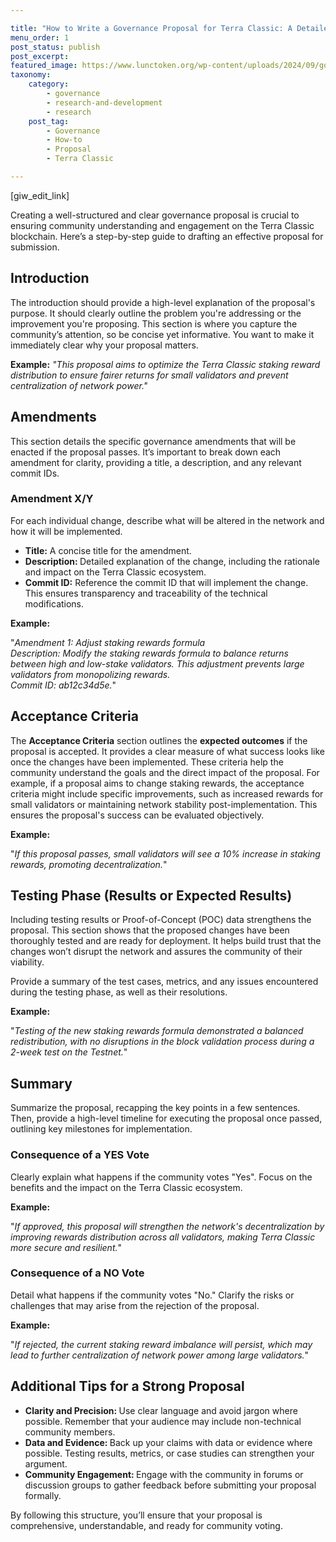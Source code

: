 ```yaml
---

title: "How to Write a Governance Proposal for Terra Classic: A Detailed Guide"
menu_order: 1
post_status: publish
post_excerpt: 
featured_image: https://www.lunctoken.org/wp-content/uploads/2024/09/governance-medium-www.lunctoken.org_-1024x682.jpg
taxonomy:
    category:
        - governance
        - research-and-development
        - research
    post_tag:
        - Governance
        - How-to
        - Proposal
        - Terra Classic

---
```


<p>[giw_edit_link]</p>

<!-- wp:paragraph -->
<p>Creating a well-structured and clear governance proposal is crucial to ensuring community understanding and engagement on the Terra Classic blockchain. Here’s a step-by-step guide to drafting an effective proposal for submission.</p>
<!-- /wp:paragraph -->

<!-- wp:heading -->
<h2 class="wp-block-heading" id="h-introduction">Introduction</h2>
<!-- /wp:heading -->

<!-- wp:paragraph -->
<p>The introduction should provide a high-level explanation of the proposal's purpose. It should clearly outline the problem you're addressing or the improvement you're proposing. This section is where you capture the community’s attention, so be concise yet informative. You want to make it immediately clear why your proposal matters.</p>
<!-- /wp:paragraph -->

<!-- wp:paragraph -->
<p><strong>Example:</strong> <em>"This proposal aims to optimize the Terra Classic staking reward distribution to ensure fairer returns for small validators and prevent centralization of network power."</em></p>
<!-- /wp:paragraph -->

<!-- wp:heading -->
<h2 class="wp-block-heading" id="h-amendments">Amendments</h2>
<!-- /wp:heading -->

<!-- wp:paragraph -->
<p>This section details the specific governance amendments that will be enacted if the proposal passes. It’s important to break down each amendment for clarity, providing a title, a description, and any relevant commit IDs.</p>
<!-- /wp:paragraph -->

<!-- wp:heading {"level":3} -->
<h3 class="wp-block-heading" id="h-amendment-x-y">Amendment X/Y</h3>
<!-- /wp:heading -->

<!-- wp:paragraph -->
<p>For each individual change, describe what will be altered in the network and how it will be implemented.</p>
<!-- /wp:paragraph -->

<!-- wp:list -->
<ul class="wp-block-list"><!-- wp:list-item -->
<li><strong>Title:</strong> A concise title for the amendment.</li>
<!-- /wp:list-item -->

<!-- wp:list-item -->
<li><strong>Description: </strong>Detailed explanation of the change, including the rationale and impact on the Terra Classic ecosystem.</li>
<!-- /wp:list-item -->

<!-- wp:list-item -->
<li><strong>Commit ID:</strong> Reference the commit ID that will implement the change. This ensures transparency and traceability of the technical modifications.</li>
<!-- /wp:list-item --></ul>
<!-- /wp:list -->

<!-- wp:paragraph -->
<p><strong>Example:</strong></p>
<!-- /wp:paragraph -->

<!-- wp:paragraph -->
<p>"<em>Amendment 1: Adjust staking rewards formula<br>Description: Modify the staking rewards formula to balance returns between high and low-stake validators. This adjustment prevents large validators from monopolizing rewards.<br>Commit ID: ab12c34d5e.</em>"</p>
<!-- /wp:paragraph -->

<!-- wp:heading -->
<h2 class="wp-block-heading" id="h-acceptance-criteria">Acceptance Criteria</h2>
<!-- /wp:heading -->

<!-- wp:paragraph -->
<p>The <strong>Acceptance Criteria</strong> section outlines the <strong>expected outcomes</strong> if the proposal is accepted. It provides a clear measure of what success looks like once the changes have been implemented. These criteria help the community understand the goals and the direct impact of the proposal. For example, if a proposal aims to change staking rewards, the acceptance criteria might include specific improvements, such as increased rewards for small validators or maintaining network stability post-implementation. This ensures the proposal's success can be evaluated objectively.</p>
<!-- /wp:paragraph -->

<!-- wp:paragraph -->
<p><strong>Example:</strong></p>
<!-- /wp:paragraph -->

<!-- wp:paragraph -->
<p>"<em>If this proposal passes, small validators will see a 10% increase in staking rewards, promoting decentralization.</em>"</p>
<!-- /wp:paragraph -->

<!-- wp:heading -->
<h2 class="wp-block-heading" id="h-testing-phase-results-or-expected-results">Testing Phase (Results or Expected Results)</h2>
<!-- /wp:heading -->

<!-- wp:paragraph -->
<p>Including testing results or Proof-of-Concept (POC) data strengthens the proposal. This section shows that the proposed changes have been thoroughly tested and are ready for deployment. It helps build trust that the changes won’t disrupt the network and assures the community of their viability.</p>
<!-- /wp:paragraph -->

<!-- wp:paragraph -->
<p>Provide a summary of the test cases, metrics, and any issues encountered during the testing phase, as well as their resolutions.</p>
<!-- /wp:paragraph -->

<!-- wp:paragraph -->
<p><strong>Example:</strong></p>
<!-- /wp:paragraph -->

<!-- wp:paragraph -->
<p>"<em>Testing of the new staking rewards formula demonstrated a balanced redistribution, with no disruptions in the block validation process during a 2-week test on the Testnet.</em>"</p>
<!-- /wp:paragraph -->

<!-- wp:heading -->
<h2 class="wp-block-heading" id="h-summary">Summary</h2>
<!-- /wp:heading -->

<!-- wp:paragraph -->
<p>Summarize the proposal, recapping the key points in a few sentences. Then, provide a high-level timeline for executing the proposal once passed, outlining key milestones for implementation.</p>
<!-- /wp:paragraph -->

<!-- wp:heading {"level":3} -->
<h3 class="wp-block-heading" id="h-consequence-of-a-yes-vote">Consequence of a YES Vote</h3>
<!-- /wp:heading -->

<!-- wp:paragraph -->
<p>Clearly explain what happens if the community votes "Yes". Focus on the benefits and the impact on the Terra Classic ecosystem.</p>
<!-- /wp:paragraph -->

<!-- wp:paragraph -->
<p><strong>Example:</strong></p>
<!-- /wp:paragraph -->

<!-- wp:paragraph -->
<p>"<em>If approved, this proposal will strengthen the network's decentralization by improving rewards distribution across all validators, making Terra Classic more secure and resilient.</em>"</p>
<!-- /wp:paragraph -->

<!-- wp:heading {"level":3} -->
<h3 class="wp-block-heading" id="h-consequence-of-a-no-vote">Consequence of a NO Vote</h3>
<!-- /wp:heading -->

<!-- wp:paragraph -->
<p>Detail what happens if the community votes "No." Clarify the risks or challenges that may arise from the rejection of the proposal.</p>
<!-- /wp:paragraph -->

<!-- wp:paragraph -->
<p><strong>Example:</strong></p>
<!-- /wp:paragraph -->

<!-- wp:paragraph -->
<p>"<em>If rejected, the current staking reward imbalance will persist, which may lead to further centralization of network power among large validators.</em>"</p>
<!-- /wp:paragraph -->

<!-- wp:heading -->
<h2 class="wp-block-heading" id="h-additional-tips-for-a-strong-proposal">Additional Tips for a Strong Proposal</h2>
<!-- /wp:heading -->

<!-- wp:list -->
<ul class="wp-block-list"><!-- wp:list-item -->
<li><strong>Clarity and Precision: </strong>Use clear language and avoid jargon where possible. Remember that your audience may include non-technical community members.</li>
<!-- /wp:list-item -->

<!-- wp:list-item -->
<li><strong>Data and Evidence: </strong>Back up your claims with data or evidence where possible. Testing results, metrics, or case studies can strengthen your argument.</li>
<!-- /wp:list-item -->

<!-- wp:list-item -->
<li><strong>Community Engagement: </strong>Engage with the community in forums or discussion groups to gather feedback before submitting your proposal formally.</li>
<!-- /wp:list-item --></ul>
<!-- /wp:list -->

<!-- wp:paragraph -->
<p>By following this structure, you’ll ensure that your proposal is comprehensive, understandable, and ready for community voting.</p>
<!-- /wp:paragraph -->
